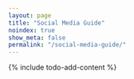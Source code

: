 ```yaml
---
layout: page
title: "Social Media Guide"
noindex: true
show_meta: false
permalink: "/social-media-guide/"
--- 
```


 {% include todo-add-content %}

